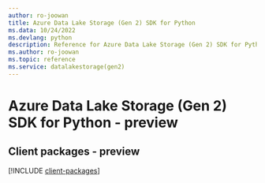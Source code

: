 ```yaml
---
author: ro-joowan
title: Azure Data Lake Storage (Gen 2) SDK for Python
ms.data: 10/24/2022
ms.devlang: python
description: Reference for Azure Data Lake Storage (Gen 2) SDK for Python
ms.author: ro-joowan
ms.topic: reference
ms.service: datalakestorage(gen2)
---
```

# Azure Data Lake Storage (Gen 2) SDK for Python - preview

## Client packages - preview
[!INCLUDE [client-packages](data-lake-storage-(gen-2)-client-index.md)]